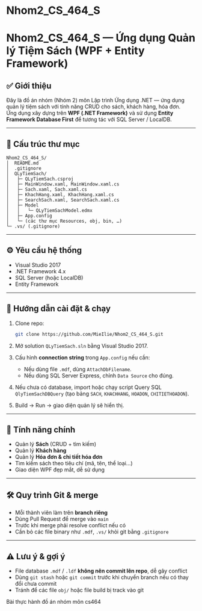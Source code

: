 # Nhom2_CS_464_S
# Nhom2_CS_464_S — Ứng dụng Quản lý Tiệm Sách (WPF + Entity Framework)

## ✅ Giới thiệu
Đây là đồ án nhóm (Nhóm 2) môn Lập trình Ứng dụng .NET — ứng dụng quản lý tiệm sách với tính năng CRUD cho sách, khách hàng, hóa đơn.  
Ứng dụng xây dựng trên **WPF (.NET Framework)** và sử dụng **Entity Framework Database First** để tương tác với SQL Server / LocalDB.

---

## 📁 Cấu trúc thư mục

```
Nhom2_CS_464_S/
│  README.md
│  .gitignore
│  QLyTiemSach/
│   ├─ QLyTiemSach.csproj
│   ├─ MainWindow.xaml, MainWindow.xaml.cs
│   ├─ Sach.xaml, Sach.xaml.cs
│   ├─ KhachHang.xaml, KhachHang.xaml.cs
│   ├─ SearchSach.xaml, SearchSach.xaml.cs
│   ├─ Model
│   │   └─ QLyTiemSachModel.edmx
│   ├─ App.config
│   └─ (các thư mục Resources, obj, bin, …)
└─ .vs/ (.gitignore)
```


---

## ⚙ Yêu cầu hệ thống

- Visual Studio 2017  
- .NET Framework 4.x  
- SQL Server (hoặc LocalDB)  
- Entity Framework  

---

## 🚀 Hướng dẫn cài đặt & chạy

1. Clone repo:
   ```bash
   git clone https://github.com/MieIlie/Nhom2_CS_464_S.git
   ```

2. Mở solution `QLyTiemSach.sln` bằng Visual Studio 2017.

3. Cấu hình **connection string** trong `App.config` nếu cần:
   - Nếu dùng file `.mdf`, dùng `AttachDbFilename`.
   - Nếu dùng SQL Server Express, chỉnh `Data Source` cho đúng.

4. Nếu chưa có database, import hoặc chạy script Query SQL `QlyTiemSachDBQuery` (tạo bảng `SACH`, `KHACHHANG`, `HOADON`, `CHITIETHOADON`).

5. Build → Run → giao diện quản lý sẽ hiển thị.

---

## 🧩 Tính năng chính

- Quản lý **Sách** (CRUD + tìm kiếm)  
- Quản lý **Khách hàng**  
- Quản lý **Hóa đơn & chi tiết hóa đơn**  
- Tìm kiếm sách theo tiêu chí (mã, tên, thể loại…)  
- Giao diện WPF đẹp mắt, dễ sử dụng  

---

## 🛠 Quy trình Git & merge

- Mỗi thành viên làm trên **branch riêng**  
- Dùng Pull Request để merge vào `main`  
- Trước khi merge phải resolve conflict nếu có  
- Cần bỏ các file binary như `.mdf`, `.vs/` khỏi git bằng `.gitignore`

---

## ⚠ Lưu ý & gợi ý

- File database `.mdf` / `.ldf` **không nên commit lên repo**, dễ gây conflict  
- Dùng `git stash` hoặc `git commit` trước khi chuyển branch nếu có thay đổi chưa commit  
- Tránh để các file `obj/` hoặc file build bị track vào git  

Bài thực hành đồ án nhóm môn cs464
